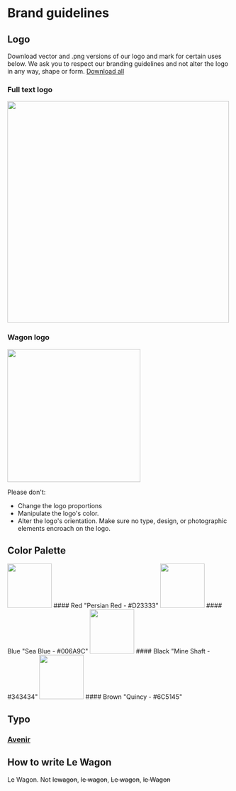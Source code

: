 # Brand guidelines

## Logo

Download vector and .png versions of our logo and mark for certain uses below. We ask you to respect our branding guidelines and not alter the logo in any way, shape or form. [Download all](https://github.com/lewagon/design/raw/master/guidelines/brand/assets_pack.zip)

### Full text logo
<img src='https://raw.githubusercontent.com/lewagon/design/master/guidelines/brand/assets_pack/pixels/le-wagon-logo-horizontal-red.jpg' width='500' >

### Wagon logo
<img src='https://raw.githubusercontent.com/lewagon/design/master/guidelines/brand/assets_pack/pixels/le-wagon-logo-red-940.jpg' width='300' >


Please don't:
- Change the logo proportions
- Manipulate the logo's color.
- Alter the logo's orientation. Make sure no type, design, or photographic elements encroach on the logo.

## Color Palette

<img src="https://raw.githubusercontent.com/lewagon/design/master/guidelines/brand/colors/persian-red.jpg" width="100">
#### Red
"Persian Red - #D23333"

<img src="https://raw.githubusercontent.com/lewagon/design/master/guidelines/brand/colors/sea-blue.jpg" width="100">
#### Blue
"Sea Blue - #006A9C"

<img src='https://raw.githubusercontent.com/lewagon/design/master/guidelines/brand/colors/mine-shaft.jpg' width="100" >
#### Black
"Mine Shaft - #343434"

<img src='https://github.com/lewagon/design/raw/master/guidelines/brand/colors/quincy.jpg' width="100" >
#### Brown
"Quincy - #6C5145"

## Typo

### [Avenir](https://www.myfonts.com/fonts/linotype/avenir/)

## How to write Le Wagon

Le Wagon. Not ~~lewagon~~, ~~le wagon~~, ~~Le wagon~~, ~~le Wagon~~


